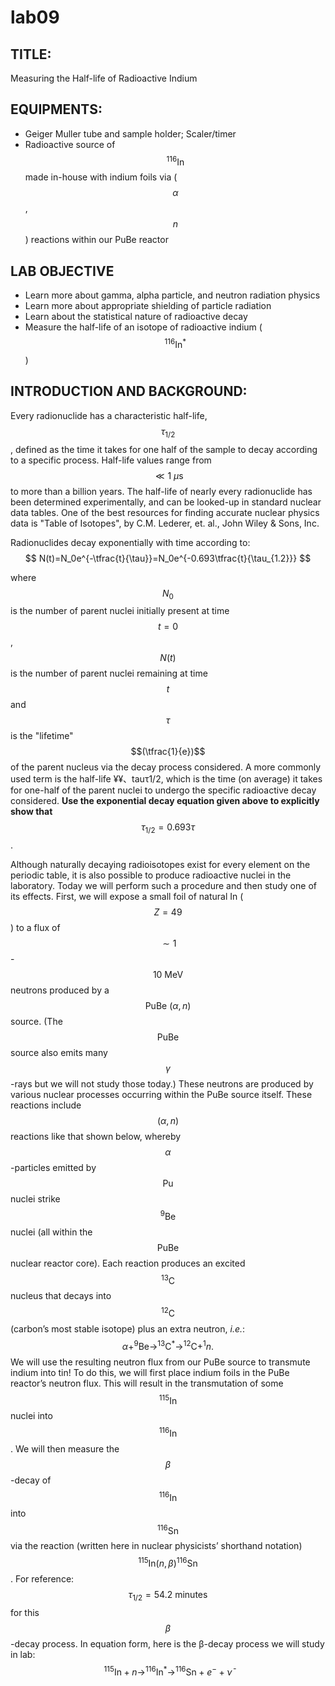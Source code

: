 # lab09

## TITLE:
Measuring the Half-life of Radioactive Indium


## EQUIPMENTS:
- Geiger Muller tube and sample holder; Scaler/timer
- Radioactive source of $$^{116}\text{In}$$ made in-house with indium foils via ($$\alpha$$, $$n$$) reactions within our PuBe reactor


## LAB OBJECTIVE
- Learn more about gamma, alpha particle, and neutron radiation physics 
- Learn more about appropriate shielding of particle radiation
- Learn about the statistical nature of radioactive decay
- Measure the half-life of an isotope of radioactive indium ($$^{116}\text{In}^*$$)


## INTRODUCTION AND BACKGROUND:
Every radionuclide has a characteristic half-life, $$\tau_{1/2}$$, defined as the time it takes for one half of the sample to decay according to a specific process. Half-life values range from $$\ll1\:\mu\text{s}$$ to more than a billion years. The half-life of nearly every radionuclide has been determined experimentally, and can be looked-up in standard nuclear data tables. One of the best resources for finding accurate nuclear physics data is "Table of Isotopes", by C.M. Lederer, et. al., John Wiley & Sons, Inc.

Radionuclides decay exponentially with time according to:
$$
N(t)=N_0e^{-\tfrac{t}{\tau}}=N_0e^{-0.693\tfrac{t}{\tau_{1.2}}}
$$

where $$N_0$$ is the number of parent nuclei initially present at time $$t=0$$, $$N(t)$$ is the number of parent nuclei remaining at time $$t$$ and $$\tau$$ is the "lifetime" $$(\tfrac{1}{e})$$ of the parent nucleus via the decay process considered. A more commonly used term is the half-life ¥¥、tauτ1/2, which is the time (on average) it takes for one-half of the parent nuclei to undergo the specific radioactive decay considered. **Use the exponential decay equation given above to explicitly show that** $$\tau_{1/2}=0.693\tau$$.

Although naturally decaying radioisotopes exist for every element on the periodic table, it is also possible to produce radioactive nuclei in the laboratory. Today we will perform such a procedure and then study one of its effects. First, we will expose a small foil of natural In ($$Z=49$$) to a flux of $$\sim1$$-$$10\:\text{MeV}$$ neutrons produced by a $$\text{PuBe}\:(\alpha,n)$$ source. (The $$\text{PuBe}$$ source also emits many $$\gamma$$-rays but we will not study those today.) These neutrons are produced by various nuclear processes occurring within the PuBe source itself. These reactions include $$(\alpha,n)$$ reactions like that shown below, whereby $$\alpha$$-particles emitted by $$\text{Pu}$$ nuclei strike $$^9\text{Be}$$ nuclei (all within the $$\text{PuBe}$$ nuclear reactor core). Each reaction produces an excited $$^{13}\text{C}$$ nucleus that decays into $$^{12}\text{C}$$ (carbon’s most stable isotope) plus an extra neutron, *i.e.*:
$$
\alpha+^{9}\text{Be}\to^{13}\text{C}^*\to^{12}\text{C}+^{1}n.
$$
We will use the resulting neutron flux from our PuBe source to transmute indium into tin! To do this, we will first place indium foils in the PuBe reactor’s neutron flux. This will result in the transmutation of some $$^{115}\text{In}$$ nuclei into $$^{116}\text{In}$$. We will then measure the $$\beta$$-decay of $$^{116}\text{In}$$ into $$^{116}\text{Sn}$$ via the reaction (written here in nuclear physicists’ shorthand notation) $$^{115}\text{In}(n,\beta)^{116}\text{Sn}$$. For reference: $$\tau_{1/2}=54.2\:\text{minutes}$$ for this $$\beta$$-decay process. In equation form, here is the β-decay process we will study in lab:
$$
^{115}\text{In}+n\to^{116}\text{In}^*\to^{116}\text{Sn}+e^-+\bar{\nu}
$$